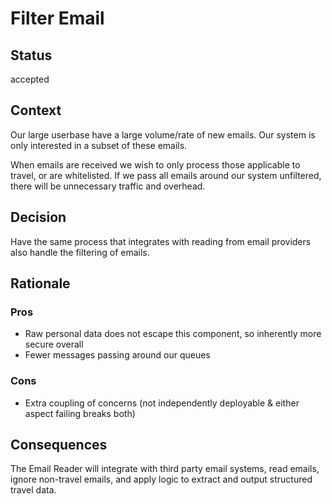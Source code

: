# Filter Email

## Status

accepted

## Context

Our large userbase have a large volume/rate of new emails. Our system is only interested in a subset of these emails.

When emails are received we wish to only process those applicable to travel, or are whitelisted. If we pass all emails around our system unfiltered, there will be unnecessary traffic and overhead.

## Decision

Have the same process that integrates with reading from email providers also handle the filtering of emails.

## Rationale

### Pros

- Raw personal data does not escape this component, so inherently more secure overall
- Fewer messages passing around our queues

### Cons

- Extra coupling of concerns (not independently deployable & either aspect failing breaks both)

## Consequences

The Email Reader will integrate with third party email systems, read emails, ignore non-travel emails, and apply logic to extract and output structured travel data.
